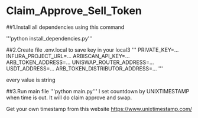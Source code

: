 # Claim_Approve_Sell_Token
##1.Install all dependencies
using this command

'''python install_dependencies.py'''

##2.Create file .env.local to save key in your local3
'''
PRIVATE_KEY=...
INFURA_PROJECT_URL=...
ARBISCAN_API_KEY=...
ARB_TOKEN_ADDRESS=...
UNISWAP_ROUTER_ADDRESS=...
USDT_ADDRESS=...
ARB_TOKEN_DISTRIBUTOR_ADDRESS=...
'''

every value is string

##3.Run main file
'''python main.py'''
I set countdown by UNIXTIMESTAMP
when time is out.
It will do claim approve and swap.

Get your own timestamp from this website 
https://www.unixtimestamp.com/
